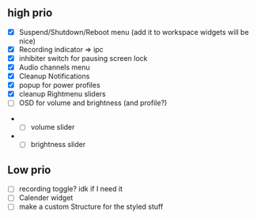 ## high prio
- [X] Suspend/Shutdown/Reboot menu (add it to workspace widgets will be nice)
- [X] Recording indicator => ipc
- [X] inhibiter switch for pausing screen lock
- [X] Audio channels menu
- [X] Cleanup Notifications
- [X] popup for power profiles
- [X] cleanup Rightmenu sliders
- [ ] OSD for volume and brightness (and profile?)
- - [ ] volume slider
- - [ ] brightness slider

## Low prio
- [ ] recording toggle? idk if I need it
- [ ] Calender widget
- [ ] make a custom Structure for the styled stuff

